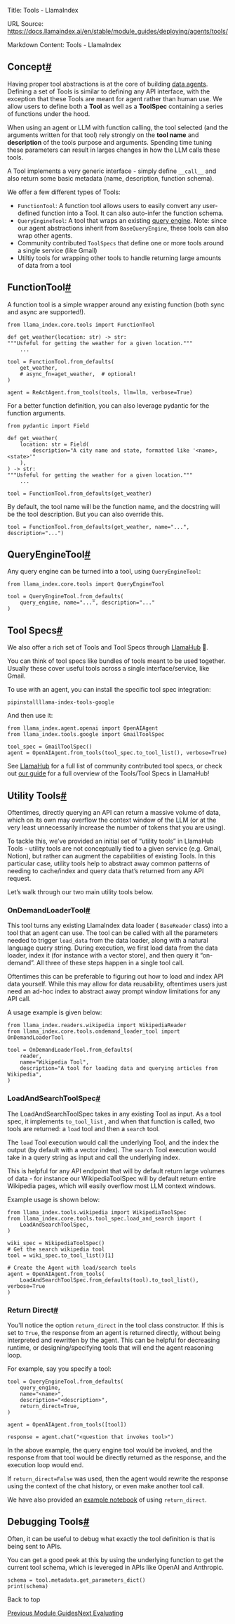 Title: Tools - LlamaIndex

URL Source: https://docs.llamaindex.ai/en/stable/module_guides/deploying/agents/tools/

Markdown Content:
Tools - LlamaIndex


Concept[#](https://docs.llamaindex.ai/en/stable/module_guides/deploying/agents/tools/#concept "Permanent link")
---------------------------------------------------------------------------------------------------------------

Having proper tool abstractions is at the core of building [data agents](https://docs.llamaindex.ai/en/stable/module_guides/deploying/agents/index.md). Defining a set of Tools is similar to defining any API interface, with the exception that these Tools are meant for agent rather than human use. We allow users to define both a **Tool** as well as a **ToolSpec** containing a series of functions under the hood.

When using an agent or LLM with function calling, the tool selected (and the arguments written for that tool) rely strongly on the **tool name** and **description** of the tools purpose and arguments. Spending time tuning these parameters can result in larges changes in how the LLM calls these tools.

A Tool implements a very generic interface - simply define `__call__` and also return some basic metadata (name, description, function schema).

We offer a few different types of Tools:

*   `FunctionTool`: A function tool allows users to easily convert any user-defined function into a Tool. It can also auto-infer the function schema.
*   `QueryEngineTool`: A tool that wraps an existing [query engine](https://docs.llamaindex.ai/en/stable/module_guides/deploying/query_engine/index.md). Note: since our agent abstractions inherit from `BaseQueryEngine`, these tools can also wrap other agents.
*   Community contributed `ToolSpecs` that define one or more tools around a single service (like Gmail)
*   Utiltiy tools for wrapping other tools to handle returning large amounts of data from a tool

FunctionTool[#](https://docs.llamaindex.ai/en/stable/module_guides/deploying/agents/tools/#functiontool "Permanent link")
-------------------------------------------------------------------------------------------------------------------------

A function tool is a simple wrapper around any existing function (both sync and async are supported!).

```
from llama_index.core.tools import FunctionTool

def get_weather(location: str) -> str:
"""Usfeful for getting the weather for a given location."""
    ...

tool = FunctionTool.from_defaults(
    get_weather,
    # async_fn=aget_weather,  # optional!
)

agent = ReActAgent.from_tools(tools, llm=llm, verbose=True)
```

For a better function definition, you can also leverage pydantic for the function arguments.

```
from pydantic import Field

def get_weather(
    location: str = Field(
        description="A city name and state, formatted like '<name>, <state>'"
    ),
) -> str:
"""Usfeful for getting the weather for a given location."""
    ...

tool = FunctionTool.from_defaults(get_weather)
```

By default, the tool name will be the function name, and the docstring will be the tool description. But you can also override this.

```
tool = FunctionTool.from_defaults(get_weather, name="...", description="...")
```

QueryEngineTool[#](https://docs.llamaindex.ai/en/stable/module_guides/deploying/agents/tools/#queryenginetool "Permanent link")
-------------------------------------------------------------------------------------------------------------------------------

Any query engine can be turned into a tool, using `QueryEngineTool`:

```
from llama_index.core.tools import QueryEngineTool

tool = QueryEngineTool.from_defaults(
    query_engine, name="...", description="..."
)
```

Tool Specs[#](https://docs.llamaindex.ai/en/stable/module_guides/deploying/agents/tools/#tool-specs "Permanent link")
---------------------------------------------------------------------------------------------------------------------

We also offer a rich set of Tools and Tool Specs through [LlamaHub](https://llamahub.ai/) 🦙.

You can think of tool specs like bundles of tools meant to be used together. Usually these cover useful tools across a single interface/service, like Gmail.

To use with an agent, you can install the specific tool spec integration:

```
pipinstallllama-index-tools-google
```

And then use it:

```
from llama_index.agent.openai import OpenAIAgent
from llama_index.tools.google import GmailToolSpec

tool_spec = GmailToolSpec()
agent = OpenAIAgent.from_tools(tool_spec.to_tool_list(), verbose=True)
```

See [LlamaHub](https://llamahub.ai/) for a full list of community contributed tool specs, or check out [our guide](https://docs.llamaindex.ai/en/stable/module_guides/deploying/agents/tools/llamahub_tools_guide.md) for a full overview of the Tools/Tool Specs in LlamaHub!

Utility Tools[#](https://docs.llamaindex.ai/en/stable/module_guides/deploying/agents/tools/#utility-tools "Permanent link")
---------------------------------------------------------------------------------------------------------------------------

Oftentimes, directly querying an API can return a massive volume of data, which on its own may overflow the context window of the LLM (or at the very least unnecessarily increase the number of tokens that you are using).

To tackle this, we’ve provided an initial set of “utility tools” in LlamaHub Tools - utility tools are not conceptually tied to a given service (e.g. Gmail, Notion), but rather can augment the capabilities of existing Tools. In this particular case, utility tools help to abstract away common patterns of needing to cache/index and query data that’s returned from any API request.

Let’s walk through our two main utility tools below.

### OnDemandLoaderTool[#](https://docs.llamaindex.ai/en/stable/module_guides/deploying/agents/tools/#ondemandloadertool "Permanent link")

This tool turns any existing LlamaIndex data loader ( `BaseReader` class) into a tool that an agent can use. The tool can be called with all the parameters needed to trigger `load_data` from the data loader, along with a natural language query string. During execution, we first load data from the data loader, index it (for instance with a vector store), and then query it “on-demand”. All three of these steps happen in a single tool call.

Oftentimes this can be preferable to figuring out how to load and index API data yourself. While this may allow for data reusability, oftentimes users just need an ad-hoc index to abstract away prompt window limitations for any API call.

A usage example is given below:

```
from llama_index.readers.wikipedia import WikipediaReader
from llama_index.core.tools.ondemand_loader_tool import OnDemandLoaderTool

tool = OnDemandLoaderTool.from_defaults(
    reader,
    name="Wikipedia Tool",
    description="A tool for loading data and querying articles from Wikipedia",
)
```

### LoadAndSearchToolSpec[#](https://docs.llamaindex.ai/en/stable/module_guides/deploying/agents/tools/#loadandsearchtoolspec "Permanent link")

The LoadAndSearchToolSpec takes in any existing Tool as input. As a tool spec, it implements `to_tool_list` , and when that function is called, two tools are returned: a `load` tool and then a `search` tool.

The `load` Tool execution would call the underlying Tool, and the index the output (by default with a vector index). The `search` Tool execution would take in a query string as input and call the underlying index.

This is helpful for any API endpoint that will by default return large volumes of data - for instance our WikipediaToolSpec will by default return entire Wikipedia pages, which will easily overflow most LLM context windows.

Example usage is shown below:

```
from llama_index.tools.wikipedia import WikipediaToolSpec
from llama_index.core.tools.tool_spec.load_and_search import (
    LoadAndSearchToolSpec,
)

wiki_spec = WikipediaToolSpec()
# Get the search wikipedia tool
tool = wiki_spec.to_tool_list()[1]

# Create the Agent with load/search tools
agent = OpenAIAgent.from_tools(
    LoadAndSearchToolSpec.from_defaults(tool).to_tool_list(), verbose=True
)
```

### Return Direct[#](https://docs.llamaindex.ai/en/stable/module_guides/deploying/agents/tools/#return-direct "Permanent link")

You'll notice the option `return_direct` in the tool class constructor. If this is set to `True`, the response from an agent is returned directly, without being interpreted and rewritten by the agent. This can be helpful for decreasing runtime, or designing/specifying tools that will end the agent reasoning loop.

For example, say you specify a tool:

```
tool = QueryEngineTool.from_defaults(
    query_engine,
    name="<name>",
    description="<description>",
    return_direct=True,
)

agent = OpenAIAgent.from_tools([tool])

response = agent.chat("<question that invokes tool>")
```

In the above example, the query engine tool would be invoked, and the response from that tool would be directly returned as the response, and the execution loop would end.

If `return_direct=False` was used, then the agent would rewrite the response using the context of the chat history, or even make another tool call.

We have also provided an [example notebook](https://docs.llamaindex.ai/en/stable/examples/agent/return_direct_agent/) of using `return_direct`.

Debugging Tools[#](https://docs.llamaindex.ai/en/stable/module_guides/deploying/agents/tools/#debugging-tools "Permanent link")
-------------------------------------------------------------------------------------------------------------------------------

Often, it can be useful to debug what exactly the tool definition is that is being sent to APIs.

You can get a good peek at this by using the underlying function to get the current tool schema, which is levereged in APIs like OpenAI and Anthropic.

```
schema = tool.metadata.get_parameters_dict()
print(schema)
```

Back to top

[Previous Module Guides](https://docs.llamaindex.ai/en/stable/module_guides/deploying/agents/modules/)[Next Evaluating](https://docs.llamaindex.ai/en/stable/module_guides/evaluating/)

